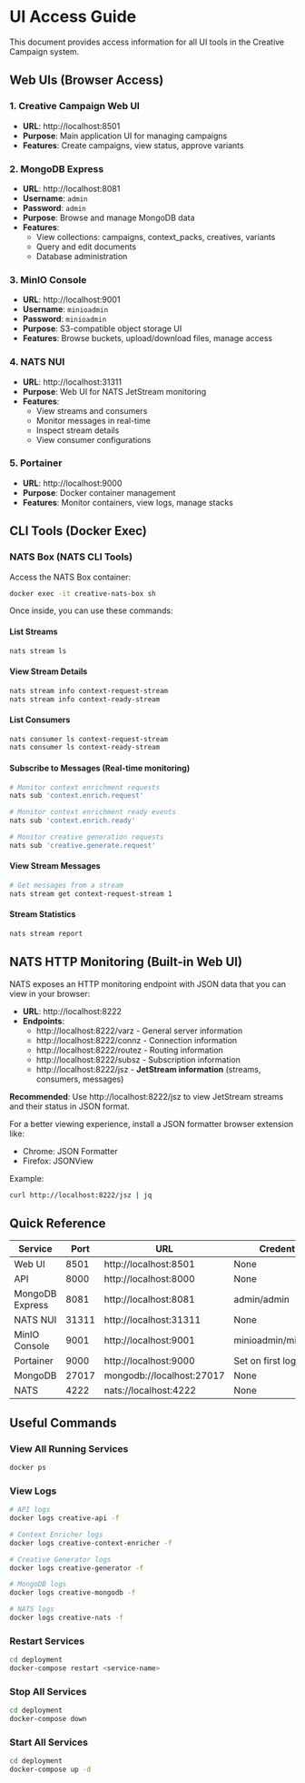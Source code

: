 # UI Access Guide

This document provides access information for all UI tools in the Creative Campaign system.

## Web UIs (Browser Access)

### 1. Creative Campaign Web UI
- **URL**: http://localhost:8501
- **Purpose**: Main application UI for managing campaigns
- **Features**: Create campaigns, view status, approve variants

### 2. MongoDB Express
- **URL**: http://localhost:8081
- **Username**: `admin`
- **Password**: `admin`
- **Purpose**: Browse and manage MongoDB data
- **Features**: 
  - View collections: campaigns, context_packs, creatives, variants
  - Query and edit documents
  - Database administration

### 3. MinIO Console
- **URL**: http://localhost:9001
- **Username**: `minioadmin`
- **Password**: `minioadmin`
- **Purpose**: S3-compatible object storage UI
- **Features**: Browse buckets, upload/download files, manage access

### 4. NATS NUI
- **URL**: http://localhost:31311
- **Purpose**: Web UI for NATS JetStream monitoring
- **Features**: 
  - View streams and consumers
  - Monitor messages in real-time
  - Inspect stream details
  - View consumer configurations

### 5. Portainer
- **URL**: http://localhost:9000
- **Purpose**: Docker container management
- **Features**: Monitor containers, view logs, manage stacks

## CLI Tools (Docker Exec)

### NATS Box (NATS CLI Tools)

Access the NATS Box container:
```bash
docker exec -it creative-nats-box sh
```

Once inside, you can use these commands:

#### List Streams
```bash
nats stream ls
```

#### View Stream Details
```bash
nats stream info context-request-stream
nats stream info context-ready-stream
```

#### List Consumers
```bash
nats consumer ls context-request-stream
nats consumer ls context-ready-stream
```

#### Subscribe to Messages (Real-time monitoring)
```bash
# Monitor context enrichment requests
nats sub 'context.enrich.request'

# Monitor context enrichment ready events
nats sub 'context.enrich.ready'

# Monitor creative generation requests
nats sub 'creative.generate.request'
```

#### View Stream Messages
```bash
# Get messages from a stream
nats stream get context-request-stream 1
```

#### Stream Statistics
```bash
nats stream report
```

## NATS HTTP Monitoring (Built-in Web UI)

NATS exposes an HTTP monitoring endpoint with JSON data that you can view in your browser:
- **URL**: http://localhost:8222
- **Endpoints**:
  - http://localhost:8222/varz - General server information
  - http://localhost:8222/connz - Connection information  
  - http://localhost:8222/routez - Routing information
  - http://localhost:8222/subsz - Subscription information
  - http://localhost:8222/jsz - **JetStream information** (streams, consumers, messages)

**Recommended**: Use http://localhost:8222/jsz to view JetStream streams and their status in JSON format.

For a better viewing experience, install a JSON formatter browser extension like:
- Chrome: JSON Formatter
- Firefox: JSONView

Example:
```bash
curl http://localhost:8222/jsz | jq
```

## Quick Reference

| Service | Port | URL | Credentials |
|---------|------|-----|-------------|
| Web UI | 8501 | http://localhost:8501 | None |
| API | 8000 | http://localhost:8000 | None |
| MongoDB Express | 8081 | http://localhost:8081 | admin/admin |
| NATS NUI | 31311 | http://localhost:31311 | None |
| MinIO Console | 9001 | http://localhost:9001 | minioadmin/minioadmin |
| Portainer | 9000 | http://localhost:9000 | Set on first login |
| MongoDB | 27017 | mongodb://localhost:27017 | None |
| NATS | 4222 | nats://localhost:4222 | None |

## Useful Commands

### View All Running Services
```bash
docker ps
```

### View Logs
```bash
# API logs
docker logs creative-api -f

# Context Enricher logs
docker logs creative-context-enricher -f

# Creative Generator logs
docker logs creative-generator -f

# MongoDB logs
docker logs creative-mongodb -f

# NATS logs
docker logs creative-nats -f
```

### Restart Services
```bash
cd deployment
docker-compose restart <service-name>
```

### Stop All Services
```bash
cd deployment
docker-compose down
```

### Start All Services
```bash
cd deployment
docker-compose up -d
```
